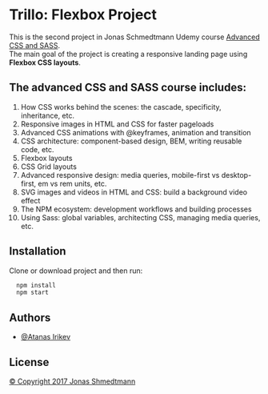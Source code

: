 
# Trillo: Flexbox Project

This is the second project in Jonas Schmedtmann Udemy course [Advanced CSS and SASS](https://www.udemy.com/course/advanced-css-and-sass/).  
The main goal of the project is creating a responsive landing page using **Flexbox CSS layouts**.

## The advanced CSS and SASS course includes:
1. How CSS works behind the scenes: the cascade, specificity, inheritance, etc.
2. Responsive images in HTML and CSS for faster pageloads
3. Advanced CSS animations with @keyframes, animation and transition
4. CSS architecture: component-based design, BEM, writing reusable code, etc.
5. Flexbox layouts
6. CSS Grid layouts
7. Advanced responsive design: media queries, mobile-first vs desktop-first, em vs rem units, etc.
8. SVG images and videos in HTML and CSS: build a background video effect
9. The NPM ecosystem: development workflows and building processes
10. Using Sass: global variables, architecting CSS, managing media queries, etc.


## Installation

Clone or download project and then run:

```bash
  npm install
  npm start
```
    
## Authors

- [@Atanas Irikev](https://github.com/na4oman)


## License

[&copy; Copyright 2017 Jonas Shmedtmann](https://www.udemy.com/course/advanced-css-and-sass/)

